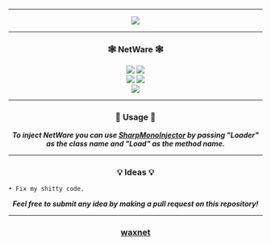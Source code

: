 -----

<p align= "center">
  <kbd>
    <img  src="https://raw.githubusercontent.com/waxnet/NetWare/main/.github/workflows/icon.png">
  </kbd>
</p>

-----

### <p align="center">🕸️ NetWare 🕸️</p>
<p align= "center">
  <img src="https://img.shields.io/github/last-commit/waxnet/NetWare">
  <img src="https://img.shields.io/github/license/waxnet/NetWare">
  <br>
  <img src="https://img.shields.io/github/stars/waxnet/NetWare">
  <img src="https://img.shields.io/github/forks/waxnet/NetWare">
  <br>
  <img src="https://img.shields.io/github/languages/top/waxnet/NetWare">
</p>

-----

### <p align="center">🔑 Usage 🔑</p>
<p align="center"><i><b>
To inject NetWare you can use <a href="https://github.com/warbler/SharpMonoInjector">SharpMonoInjector</a>
by passing "Loader" as the class name and "Load" as the method name.
</b></i></p>

-----

### <p align="center">💡 Ideas 💡</p>

    • Fix my shitty code.

<p align="center"><i><b>Feel free to submit any idea by making a pull request on this repository!</b></i></p>

-----

### <p align="center"><a href="https://github.com/waxnet">waxnet</a></p>
